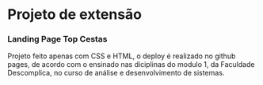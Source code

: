 # Projeto de extensão

### Landing Page Top Cestas

Projeto feito apenas com CSS e HTML, o deploy é realizado no github pages, de acordo com o ensinado nas diciplinas do modulo 1, da Faculdade Descomplica, no curso de análise e desenvolvimento de sistemas. 
